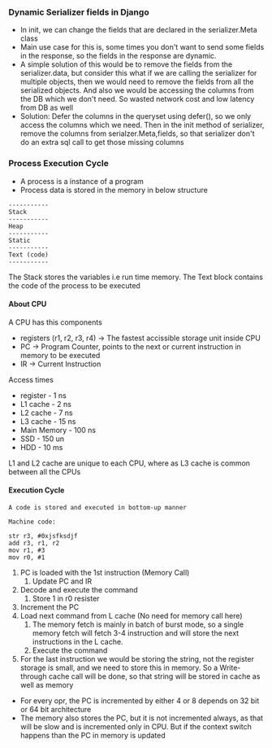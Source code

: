 ### Dynamic Serializer fields in Django
- In init, we can change the fields that are declared in the serializer.Meta class
- Main use case for this is, some times you don't want to send some fields in the response, so the fields in the response are dynamic.
- A simple solution of this would be to remove the fields from the serializer.data, but consider this what if we are calling the serializer for multiple objects, then we would need to remove the fields from all the serialized objects. And also we would be accessing the columns from the DB which we don't need. So wasted network cost and low latency from DB as well
- Solution: Defer the columns in the queryset using defer(), so we only access the columns which we need. Then in the init method of serializer, remove the columns from serialzer.Meta,fields, so that serializer don't do an extra sql call to get those missing columns

### Process Execution Cycle

- A process is a instance of a program
- Process data is stored in the memory in below structure
```
-----------
Stack
-----------
Heap
-----------
Static
-----------
Text (code)
-----------
```

The Stack stores the variables i.e run time memory.
The Text block contains the code of the process to be executed


#### About CPU

A CPU has this components
- registers (r1, r2, r3, r4)  -> The fastest accissible storage unit inside CPU
- PC   ->   Program Counter, points to the next or current instruction in memory to be executed
- IR     -> Current Instruction

Access times
- register - 1 ns
- L1 cache - 2 ns
- L2 cache - 7 ns
- L3 cache - 15 ns
- Main Memory - 100 ns
- SSD - 150 un
- HDD - 10 ms

L1 and L2 cache are unique to each CPU, where as L3 cache is common between all the CPUs

#### Execution Cycle

```
A code is stored and executed in bottom-up manner

Machine code:

str r3, #0xjsfksdjf
add r3, r1, r2
mov r1, #3
mov r0, #1
```

1. PC is loaded with the 1st instruction  (Memory Call)
	1. Update PC and IR
2. Decode and execute the command
	1. Store 1 in r0 resister
3. Increment the PC
4. Load next command from L cache (No need for memory call here)
	1. The memory fetch is mainly in batch of burst mode, so a single memory fetch will fetch 3-4 instruction and will store the next instructions in the L cache.
	2. Execute the command
5. For the last instruction we would be storing the string, not the register storage is small, and we need to store this in memory. So a Write-through cache call will be done, so that string will be stored in cache as well as memory

- For every opr, the PC is incremented by either 4 or 8 depends on 32 bit or 64 bit architecture
- The memory also stores the PC, but it is not incremented always, as that will be slow and is incremented only in CPU. But if the context switch happens than the PC in memory is updated

